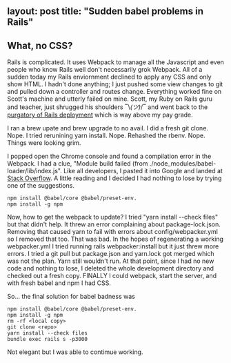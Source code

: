 layout: post
title:  "Sudden babel problems in Rails"
---
## What, no CSS?

Rails is complicated. It uses Webpack to manage all the Javascript and even people who know Rails well don't necessarily grok Webpack. All of a sudden today my Rails enviornment declined to apply any CSS and only show HTML. I hadn't done anything; I just pushed some view changes to git and pulled down a controller and routes change. Everything worked fine on Scott's machine and utterly failed on mine. Scott, my Ruby on Rails guru and teacher, just shrugged his shoulders ‾\\_(ツ)_/‾ and went back to the [purgatory of Rails deployment](https://fuzzyblog.io/blog/rails/2020/02/01/the-power-of-production-in-development.html) which is way above my pay grade.

I ran a brew upate and brew upgrade to no avail. I did a fresh git clone. Nope. I tried rerunining yarn install. Nope. Rehashed the rbenv. Nope. Things were looking grim.

I popped open the Chrome console and found a compilation error in the Webpack. I had a clue, "Module build failed (from ./node_modules/babel-loader/lib/index.js". Like all developers, I pasted it into Google and landed at [Stack Overflow](https://stackoverflow.com/questions/52087421/module-build-failed-from-node-modules-babel-loader-lib-index-js-typeerror). A little reading and I decided I had nothing to lose by trying one of the suggestions.
```
npm install @babel/core @babel/preset-env. 
npm install -g npm
```
Now, how to get the webpack to update? I tried "yarn install --check files" but that didn't help. It threw an error complaining about package-lock.json. Removing that caused yarn to fail with errors about config/webpacker.yml so I removed that too. That was bad. In the hopes of regenerating a working webpacker.yml I tried running rails webpacker:install but it just threw more errors. I tried a git pull but package.json and yarn.lock got merged which was not the plan. Yarn still wouldn't run. At that point, since I had no new code and nothing to lose, I deleted the whole development directory and checked out a fresh copy. FINALLY I could webpack, start the server, and with fresh babel and npm I had CSS.

So... the final solution for babel badness was
```
npm install @babel/core @babel/preset-env. 
npm install -g npm
rm -rf <local copy>
git clone <repo>
yarn install --check files
bundle exec rails s -p3000
```
Not elegant but I was able to contimue working.
